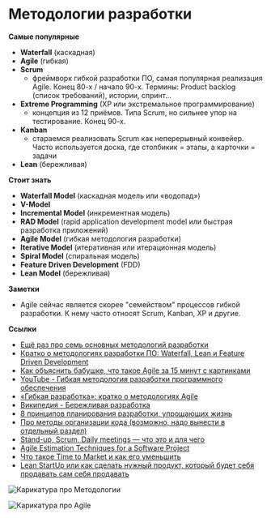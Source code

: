 # Методологии разработки #

**Самые популярные**
- **Waterfall** (каскадная)
- **Agile** (гибкая)
- **Scrum** 
  - фреймворк гибкой разработки ПО, самая популярная реализация Agile. Конец 80-х / начало 90-х. Термины: Product backlog (список требований), истории, спринт...
- **Extreme Programming** (XP или экстремальное программирование)
  - концепция из 12 приёмов. Типа Scrum, но сильнее упор на тестирование. Конец 90-х.
- **Kanban**
  - стараемся реализовать Scrum как неперерывный конвейер. Часто используется доска, где столбикик = этапы, а карточки = задачи
- **Lean** (бережливая)


**Стоит знать**
- **Waterfall Model** (каскадная модель или «водопад»)
- **V-Model**
- **Incremental Model** (инкрементная модель)
- **RAD Model** (rapid application development model или быстрая разработка приложений)
- **Agile Model** (гибкая методология разработки)
- **Iterative Model** (итеративная или итерационная модель)
- **Spiral Model** (спиральная модель)
- **Feature Driven Development** (FDD)
- **Lean Model** (бережливая)


**Заметки**
- Agile сейчас является скорее "семейством" процессов гибкой разработки. К нему часто относят Scrum, Kanban, XP и другие.


**Ссылки**
- [Ещё раз про семь основных методологий разработки](https://m.habr.com/ru/company/edison/blog/269789/)
- [Кратко о методологиях разработки ПО: Waterfall, Lean и Feature Driven Development](https://m.habr.com/ru/company/it-guild/blog/341932/)  
- [Как объяснить бабушке, что такое Agile за 15 минут с картинками](https://habr.com/ru/company/edison/blog/313410/)
- [YouTube - Гибкая методология разработки программного обеспечения](https://www.youtube.com/watch?v=TPrj-AMJ4Ds)
- [«Гибкая разработка»: кратко о методологиях Agile](https://m.habr.com/ru/company/it-guild/blog/341924/)  
- [Википедия - Бережливая разработка](https://ru.m.wikipedia.org/wiki/%D0%91%D0%B5%D1%80%D0%B5%D0%B6%D0%BB%D0%B8%D0%B2%D0%B0%D1%8F_%D1%80%D0%B0%D0%B7%D1%80%D0%B0%D0%B1%D0%BE%D1%82%D0%BA%D0%B0_%D0%BF%D1%80%D0%BE%D0%B3%D1%80%D0%B0%D0%BC%D0%BC%D0%BD%D0%BE%D0%B3%D0%BE_%D0%BE%D0%B1%D0%B5%D1%81%D0%BF%D0%B5%D1%87%D0%B5%D0%BD%D0%B8%D1%8F)
- [8 принципов планирования разработки, упрощающих жизнь](https://habr.com/ru/company/edison/blog/272085/)
- [Про методы организации кода (возможно, надо вынести в отдельный раздел)](https://blogru.4xxi.com/%D0%BE%D1%80%D0%B3%D0%B0%D0%BD%D0%B8%D0%B7%D0%B0%D1%86%D0%B8%D1%8F-%D0%BA%D0%BE%D0%B4%D0%B0-%D0%B2-%D0%BC%D0%B0%D1%81%D1%88%D1%82%D0%B0%D0%B1%D0%BD%D1%8B%D1%85-react-%D0%BF%D1%80%D0%BE%D0%B5%D0%BA%D1%82%D0%B0%D1%85-bc00ce1621e3“)
- [Stand-up, Scrum, Daily meetings — что это и для чего](https://habr.com/ru/post/456980/)
- [Agile Estimation Techniques for a Software Project](https://bambooagile.eu/insights/agile-estimation-techniques/)
- [Что такое Time to Market и как его уменьшить](https://dzen.ru/media/reconcept/chto-takoe-time-to-market-i-kak-ego-umenshit-5ea99ddde62e151463c48baf)
- [Lean StartUp или как сделать нужный продукт, который будет себя продавать сам себя продавать](https://vc.ru/u/369991-ilya-chadin/467539-lean-startup-ili-kak-sdelat-nuzhnyy-produkt-kotoryy-budet-sebya-prodavat-sam)
  <br>

![Карикатура про Методологии](https://pbs.twimg.com/media/Dn92bZGXkAI6B-C.jpg)

![Карикатура про Agile](https://pbs.twimg.com/media/D-j24TfX4AAQ1TT.jpg)